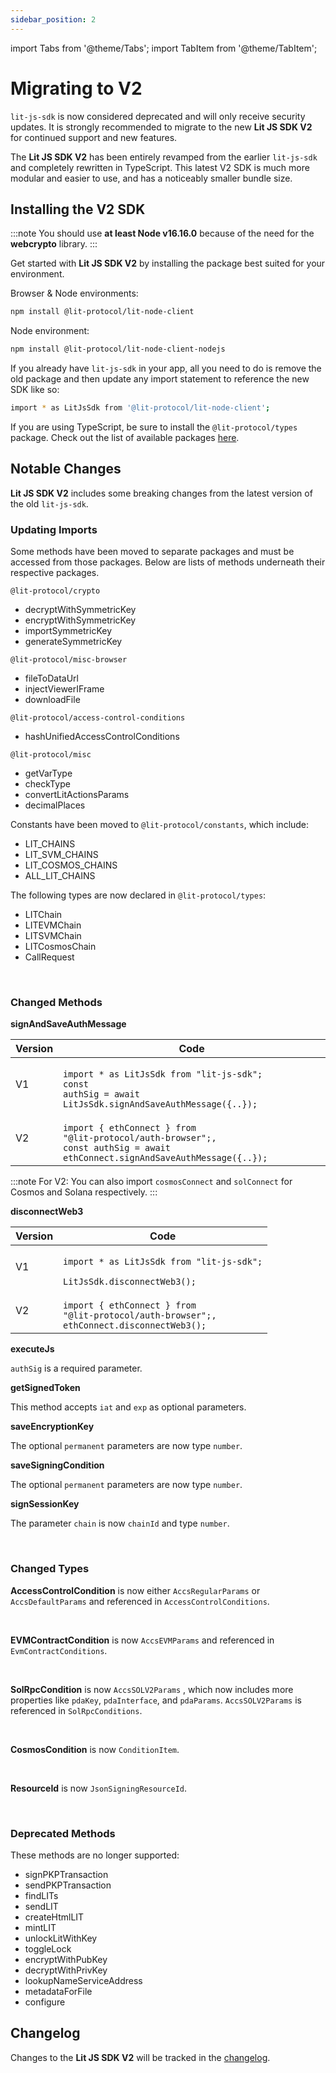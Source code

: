 ```yaml
---
sidebar_position: 2
---
```


import Tabs from '@theme/Tabs';
import TabItem from '@theme/TabItem';

# Migrating to V2

`lit-js-sdk` is now considered deprecated and will only receive security updates. It is strongly recommended to migrate to the new **Lit JS SDK V2** for continued support and new features.

The **Lit JS SDK V2** has been entirely revamped from the earlier `lit-js-sdk` and completely rewritten in TypeScript. This latest V2 SDK is much more modular and easier to use, and has a noticeably smaller bundle size.

## Installing the V2 SDK

:::note
You should use **at least Node v16.16.0** because of the need for the **webcrypto** library.
:::

Get started with **Lit JS SDK V2** by installing the package best suited for your environment.

Browser & Node environments:

```bash
npm install @lit-protocol/lit-node-client
```

Node environment:

```bash
npm install @lit-protocol/lit-node-client-nodejs
```

If you already have `lit-js-sdk` in your app, all you need to do is remove the old package and then update any import statement to reference the new SDK like so:

```bash
import * as LitJsSdk from '@lit-protocol/lit-node-client';
```

If you are using TypeScript, be sure to install the `@lit-protocol/types` package. Check out the list of available packages [here](https://github.com/LIT-Protocol/js-sdk/tree/master#packages).

## Notable Changes

**Lit JS SDK V2** includes some breaking changes from the latest version of the old `lit-js-sdk`.

### Updating Imports

Some methods have been moved to separate packages and must be accessed from those packages. Below are lists of methods underneath their respective packages.

`@lit-protocol/crypto`

- decryptWithSymmetricKey
- encryptWithSymmetricKey
- importSymmetricKey
- generateSymmetricKey

`@lit-protocol/misc-browser`

- fileToDataUrl
- injectViewerIFrame
- downloadFile

`@lit-protocol/access-control-conditions`

- hashUnifiedAccessControlConditions

`@lit-protocol/misc`

- getVarType
- checkType
- convertLitActionsParams
- decimalPlaces

Constants have been moved to `@lit-protocol/constants`, which include:

- LIT_CHAINS
- LIT_SVM_CHAINS
- LIT_COSMOS_CHAINS
- ALL_LIT_CHAINS

The following types are now declared in `@lit-protocol/types`:

- LITChain
- LITEVMChain
- LITSVMChain
- LITCosmosChain
- CallRequest

<br/>

### Changed Methods

**signAndSaveAuthMessage**

| Version | Code  |
| ------ | --------- |
| V1   |<code><br />import * as LitJsSdk from "lit-js-sdk"; <br />const authSig = await LitJsSdk.signAndSaveAuthMessage({..}); </code>|
| V2    |<code><br />import { ethConnect } from "@lit-protocol/auth-browser";,<br />const authSig = await ethConnect.signAndSaveAuthMessage({..}); </code>|

:::note
For V2: You can also import `cosmosConnect` and `solConnect` for Cosmos and Solana respectively.
:::


**disconnectWeb3**

| Version | Code  |
| ------ | --------- |
| V1   |<code><br />import * as LitJsSdk from "lit-js-sdk"; <br />LitJsSdk.disconnectWeb3(); </code>|
| V2    |<code><br />import { ethConnect } from "@lit-protocol/auth-browser";,<br />ethConnect.disconnectWeb3(); </code>|


**executeJs**

`authSig` is a required parameter.

**getSignedToken**

This method accepts `iat` and `exp` as optional parameters.

**saveEncryptionKey**

The optional `permanent` parameters are now type `number`.

**saveSigningCondition**

The optional `permanent` parameters are now type `number`.

**signSessionKey**

The parameter `chain` is now `chainId` and type `number`.

<br/>

### Changed Types

**AccessControlCondition** is now either `AccsRegularParams` or `AccsDefaultParams` and referenced in `AccessControlConditions`.

<br/>

**EVMContractCondition** is now `AccsEVMParams` and referenced in `EvmContractConditions`.

<br/>

**SolRpcCondition** is now `AccsSOLV2Params` , which now includes more properties like `pdaKey`, `pdaInterface`, and `pdaParams`. `AccsSOLV2Params` is referenced in `SolRpcConditions`.

<br/>

**CosmosCondition** is now `ConditionItem`.

<br/>

**ResourceId** is now `JsonSigningResourceId`.

<br/>

### Deprecated Methods

These methods are no longer supported:

- signPKPTransaction
- sendPKPTransaction
- findLITs
- sendLIT
- createHtmlLIT
- mintLIT
- unlockLitWithKey
- toggleLock
- encryptWithPubKey
- decryptWithPrivKey
- lookupNameServiceAddress
- metadataForFile
- configure

## Changelog

Changes to the **Lit JS SDK V2** will be tracked in the [changelog](https://github.com/LIT-Protocol/js-sdk/blob/master/CHANGELOG.md).
